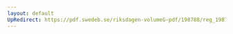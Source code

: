 ```yaml
---
layout: default
UpRedirect: https://pdf.swedeb.se/riksdagen-volumeG-pdf/198788/reg_198788__reg_04.pdf
---
```

